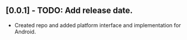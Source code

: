 ## [0.0.1] - TODO: Add release date.

* Created repo and added platform interface and implementation for Android. 
